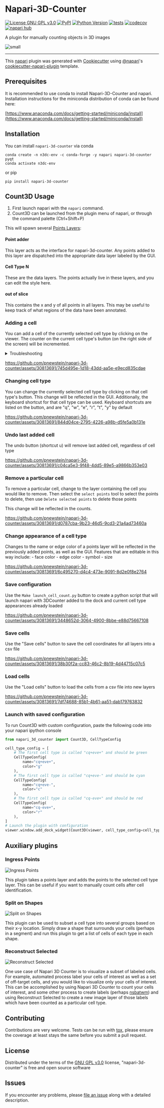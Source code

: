 # Napari-3D-Counter

[![License GNU GPL v3.0](https://img.shields.io/pypi/l/napari-3d-counter.svg?color=green)](https://github.com/pnewstein/napari-3d-counter/raw/main/LICENSE)
[![PyPI](https://img.shields.io/pypi/v/napari-3d-counter.svg?color=green)](https://pypi.org/project/napari-3d-counter)
[![Python Version](https://img.shields.io/pypi/pyversions/napari-3d-counter.svg?color=green)](https://python.org)
[![tests](https://github.com/pnewstein/napari-3d-counter/workflows/tests/badge.svg)](https://github.com/pnewstein/napari-3d-counter/actions)
[![codecov](https://codecov.io/gh/pnewstein/napari-3d-counter/branch/main/graph/badge.svg)](https://codecov.io/gh/pnewstein/napari-3d-counter)
[![napari hub](https://img.shields.io/endpoint?url=https://api.napari-hub.org/shields/napari-3d-counter)](https://napari-hub.org/plugins/napari-3d-counter)

A plugin for manually counting objects in 3D images

![small](https://github.com/pnewstein/napari-3d-counter/assets/30813691/9d524c31-f23b-4b34-bcb6-ec3bb415cdae)

----------------------------------

This [napari] plugin was generated with [Cookiecutter] using [@napari]'s [cookiecutter-napari-plugin] template.

## Prerequisites

It is recommended to use conda to install Napari-3D-Counter and napari.
Installation instructions for the miniconda distribution of conda can be found here: 

[https://www.anaconda.com/docs/getting-started/miniconda/install](https://www.anaconda.com/docs/getting-started/miniconda/install)



## Installation


You can install `napari-3d-counter` via conda
    
    conda create -n n3dc-env -c conda-forge -y napari napari-3d-counter pyqt
    conda activate n3dc-env


or pip

    pip install napari-3d-counter


##  Count3D Usage

1. First launch napari with the `napari` command.
1. Count3D can be launched from the plugin menu of napari, or through the
   command palette (Ctrl+Shift+P)

This will spawn several [Points Layers](https://napari.org/stable/howtos/layers/points.html):

#### Point adder

This layer acts as the interface for napari-3d-counter. Any points
added to this layer are dispatched into the appropriate data layer
labeled by the GUI.

#### Cell Type N

These are the data layers. The points actually live in these layers,
and you can edit the style here.

#### out of slice

This contains the x and y of all points in all layers. This may be
useful to keep track of what regions of the data have been annotated.

### Adding a cell

You can add a cell of the currently selected cell type by clicking on the
viewer. The counter on the current cell type's button (on the right side of the
screen) will be incremented.

<details>

<summary>Troubleshooting</summary>

- Ensure that `Point adder` layer is selected
- Ensure that `Add points` tool is selected
- Click on the viewer where you would like the point to be added

</details>


https://github.com/pnewstein/napari-3d-counter/assets/30813691/745d495e-1d18-43dd-aa5e-e9ecd835cdae


### Changing cell type

You can change the currently selected cell type by clicking on that cell type's
button. This change will be reflected in the GUI. Additionally, the keyboard
shortcut for that cell type can be used. Keyboard shortcuts are listed on the
button, and are "q", "w", "e", "r", "t", "y" by default


https://github.com/pnewstein/napari-3d-counter/assets/30813691/844d04ce-2795-4226-a98b-d5fe5a0b131e


### Undo last added cell

The undo button (shortcut u) will remove last added cell, regardless of
cell type


https://github.com/pnewstein/napari-3d-counter/assets/30813691/c04ca5e3-9f48-4dd5-89e5-a9866b353e03


### Remove a particular cell

To remove a particular cell, change to the layer containing the cell you would
like to remove. Then select the `select points` tool to select the points to
delete, then use `Delete selected points` to delete those points

This change will be reflected in the counts.


https://github.com/pnewstein/napari-3d-counter/assets/30813691/d0787cba-9b23-46d5-9cd3-21a4ad73460a



### Change appearance of a cell type

Changes to the name or edge color of a points layer will be reflected in the
previously added points, as well as the GUI. Features that are editable in this way include:
    - face color
    - edge color
    - symbol
    - size


https://github.com/pnewstein/napari-3d-counter/assets/30813691/6c495270-d4c4-473e-9091-8d2e0f8e2764


### Save configuration

Use the `Make launch_cell_count.py` button to create a python script that will
launch napari with 3DCounter added to the dock and current cell type appearances
already loaded


https://github.com/pnewstein/napari-3d-counter/assets/30813691/3448652d-3064-4900-8bbe-e88d75667108


### Save cells

Use the "Save cells" button to save the cell coordinates for all layers into a
csv file


https://github.com/pnewstein/napari-3d-counter/assets/30813691/38b30f2a-cc83-46c2-8b19-4d44715c07c5


### Load cells

Use the "Load cells" button to load the cells from a csv file into new layers


https://github.com/pnewstein/napari-3d-counter/assets/30813691/7df74688-85b1-4b61-aa51-dab179763832


### Launch with saved configuration

To run Count3D with custom configuration, paste the following code into your napari ipython console

```python
from napari_3d_counter import Count3D, CellTypeConfig

cell_type_config = [
    # The first cell type is called "cq+eve+" and should be green
    CellTypeConfig(
        name="cq+eve+",
        color="g"
    ),
    # The first cell type is called "cq+eve-" and should be cyan
    CellTypeConfig(
        name="cq+eve-",
        color="c"
    ),
    # The first cell type is called "cq-eve+" and should be red
    CellTypeConfig(
        name="cq-eve+",
        color="r"
    ),
]
# Launch the plugin with configuration
viewer.window.add_dock_widget(Count3D(viewer, cell_type_config=cell_type_config))
```

##  Auxiliary plugins


### Ingress Points

![Ingress Points](https://github.com/user-attachments/assets/2b0dc92b-ae14-40e0-8670-0d99f36b3468)

This plugin takes a points layer and adds the points to the selected cell type
layer. This can be useful if you want to manually count cells after cell identification.

### Split on Shapes

![Split on Shapes](https://github.com/user-attachments/assets/0d3c12fc-1347-4226-a9b9-9e34dd50577a)

This plugin can be used to subset a cell type into several groups based on their
x-y location. Simply draw a shape that surrounds your cells (perhaps in a
segment) and run this plugin to get a list of cells of each type in each shape.

### Reconstruct Selected

![Reconstruct Selected](https://github.com/user-attachments/assets/2f629b5a-d976-4add-8c5b-af4fc7e45729)

One use case of Napari 3D Counter is to visualize a subset of labeled cells.
For example, automated process label your cells of interest as well as a set of
off-target cells, and you would like to visualize only your cells of interest.
This can be accomplished by using Napari 3D Counter to count your cells of
interest, and some other process to create labels (perhaps
[nsbatwm](https://github.com/haesleinhuepf/napari-segment-blobs-and-things-with-membranes))
and using Reconstruct Selected to create a new image layer of those labels
which have been counted as a particular cell type.

## Contributing

Contributions are very welcome. Tests can be run with [tox], please ensure
the coverage at least stays the same before you submit a pull request.

## License

Distributed under the terms of the [GNU GPL v3.0] license,
"napari-3d-counter" is free and open source software

## Issues

If you encounter any problems, please [file an issue] along with a detailed description.

[napari]: https://github.com/napari/napari
[Cookiecutter]: https://github.com/audreyr/cookiecutter
[@napari]: https://github.com/napari
[MIT]: http://opensource.org/licenses/MIT
[BSD-3]: http://opensource.org/licenses/BSD-3-Clause
[GNU GPL v3.0]: http://www.gnu.org/licenses/gpl-3.0.txt
[GNU LGPL v3.0]: http://www.gnu.org/licenses/lgpl-3.0.txt
[Apache Software License 2.0]: http://www.apache.org/licenses/LICENSE-2.0
[Mozilla Public License 2.0]: https://www.mozilla.org/media/MPL/2.0/index.txt
[cookiecutter-napari-plugin]: https://github.com/napari/cookiecutter-napari-plugin

[file an issue]: https://github.com/pnewstein/napari-3d-counter/issues

[napari]: https://github.com/napari/napari
[tox]: https://tox.readthedocs.io/en/latest/
[pip]: https://pypi.org/project/pip/
[PyPI]: https://pypi.org/
